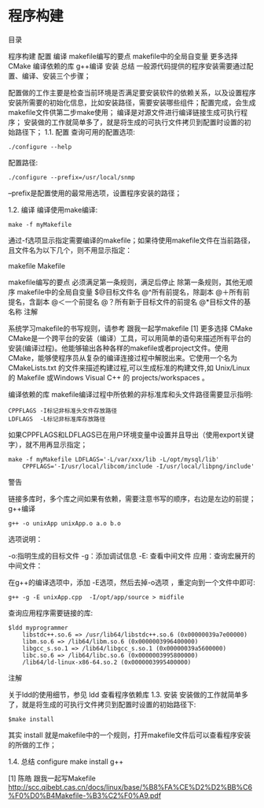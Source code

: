 # 程序构建
目录

程序构建
配置
编译
makefile编写的要点
makefile中的全局自变量
更多选择 CMake
编译依赖的库
g++编译
安装
总结
一般源代码提供的程序安装需要通过配置、编译、安装三个步骤；

配置做的工作主要是检查当前环境是否满足要安装软件的依赖关系，以及设置程序安装所需要的初始化信息，比如安装路径，需要安装哪些组件；配置完成，会生成makefile文件供第二步make使用；
编译是对源文件进行编译链接生成可执行程序；
安装做的工作就简单多了，就是将生成的可执行文件拷贝到配置时设置的初始路径下；
1.1. 配置
查询可用的配置选项:

```
./configure --help
```

配置路径:

```
./configure --prefix=/usr/local/snmp
```

–prefix是配置使用的最常用选项，设置程序安装的路径；

1.2. 编译
编译使用make编译:

```
make -f myMakefile
```

通过-f选项显示指定需要编译的makefile；如果待使用makefile文件在当前路径，且文件名为以下几个，则不用显示指定：

makefile Makefile

makefile编写的要点
必须满足第一条规则，满足后停止
除第一条规则，其他无顺序
makefile中的全局自变量
$@目标文件名
@^所有前提名，除副本
@＋所有前提名，含副本
@＜一个前提名
@？所有新于目标文件的前提名
@*目标文件的基名称
注解

系统学习makefile的书写规则，请参考 跟我一起学makefile [1]
更多选择 CMake
CMake是一个跨平台的安装（编译）工具，可以用简单的语句来描述所有平台的安装(编译过程)。他能够输出各种各样的makefile或者project文件。使用CMake，能够使程序员从复杂的编译连接过程中解脱出来。它使用一个名为 CMakeLists.txt 的文件来描述构建过程,可以生成标准的构建文件,如 Unix/Linux 的 Makefile 或Windows Visual C++ 的 projects/workspaces 。

编译依赖的库
makefile编译过程中所依赖的非标准库和头文件路径需要显示指明:

```
CPPFLAGS -I标记非标准头文件存放路径
LDFLAGS  -L标记非标准库存放路径
```

如果CPPFLAGS和LDFLAGS已在用户环境变量中设置并且导出（使用export关键字），就不用再显示指定；

```
make -f myMakefile LDFLAGS='-L/var/xxx/lib -L/opt/mysql/lib'
    CPPFLAGS='-I/usr/local/libcom/include -I/usr/local/libpng/include'
```

警告

链接多库时，多个库之间如果有依赖，需要注意书写的顺序，右边是左边的前提；
g++编译
```
g++ -o unixApp unixApp.o a.o b.o
```

选项说明：

-o:指明生成的目标文件
-g：添加调试信息
-E: 查看中间文件
应用：查询宏展开的中间文件：

在g++的编译选项中，添加 -E选项，然后去掉-o选项 ，重定向到一个文件中即可:

```
g++ -g -E unixApp.cpp  -I/opt/app/source > midfile
```

查询应用程序需要链接的库:

```
$ldd myprogrammer
    libstdc++.so.6 => /usr/lib64/libstdc++.so.6 (0x00000039a7e00000)
    libm.so.6 => /lib64/libm.so.6 (0x0000003996400000)
    libgcc_s.so.1 => /lib64/libgcc_s.so.1 (0x00000039a5600000)
    libc.so.6 => /lib64/libc.so.6 (0x0000003995800000)
    /lib64/ld-linux-x86-64.so.2 (0x0000003995400000)
```

注解

关于ldd的使用细节，参见 ldd 查看程序依赖库
1.3. 安装
安装做的工作就简单多了，就是将生成的可执行文件拷贝到配置时设置的初始路径下:

```
$make install
```

其实 install 就是makefile中的一个规则，打开makefile文件后可以查看程序安装的所做的工作；

1.4. 总结
configure make install g++

[1]	陈皓 跟我一起写Makefile http://scc.qibebt.cas.cn/docs/linux/base/%B8%FA%CE%D2%D2%BB%C6%F0%D0%B4Makefile-%B3%C2%F0%A9.pdf
